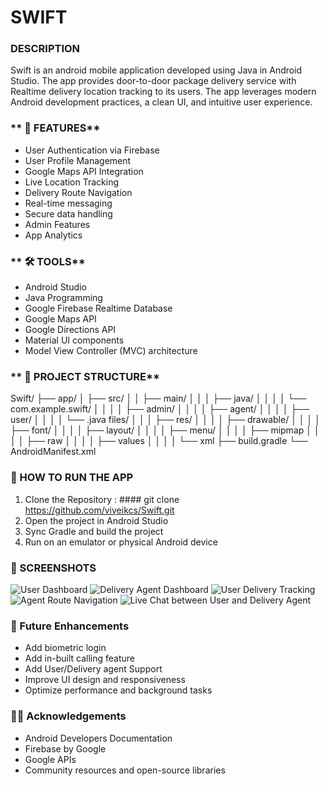# **SWIFT**

### **DESCRIPTION**

Swift is an android mobile application developed using Java in Android Studio. The app provides door-to-door package delivery service with Realtime delivery location tracking to its users. The app leverages modern Android development practices, a clean UI, and intuitive user experience.

### ** 📱 FEATURES**

- User Authentication via Firebase
- User Profile Management
- Google Maps API Integration
- Live Location Tracking
- Delivery Route Navigation
- Real-time messaging
- Secure data handling 
- Admin Features 
- App Analytics

### ** 🛠️ TOOLS**

- Android Studio
- Java Programming
- Google Firebase Realtime Database
- Google Maps API
- Google Directions API
- Material UI components
- Model View Controller (MVC) architecture

### ** 📁 PROJECT STRUCTURE**

Swift/
├── app/
│   ├── src/
│   │   ├── main/
│   │   │   ├── java/
│   │   │   │   └── com.example.swift/
│   │   │   │       ├── admin/
│   │   │   │       ├── agent/
│   │   │   │       ├── user/
│   │   │   │       └── .java files/
│   │   │   ├── res/
│   │   │   │   ├── drawable/
│   │   │   │   ├── font/
│   │   │   │   ├── layout/
│   │   │   │   ├── menu/
│   │   │   │   ├── mipmap
│   │   │   │   ├── raw
│   │   │   │   ├── values
│   │   │   │   └── xml
├── build.gradle
└── AndroidManifest.xml

### **🧪 HOW TO RUN THE APP**

1. Clone the Repository : #### git clone https://github.com/viveikcs/Swift.git
2. Open the project in Android Studio
3. Sync Gradle and build the project
4. Run on an emulator or physical Android device

### **📸 SCREENSHOTS**

![User Dashboard](screenshots/user_dashboard.jpg)
![Delivery Agent Dashboard](screenshots/agent_dashboard.png)
![User Delivery Tracking](screenshots/user_tracking.jpg)
![Agent Route Navigation](screenshots/routenav.png)
![Live Chat between User and Delivery Agent](screenshots/livechat.jpg)

### **🧩 Future Enhancements**

- Add biometric login
- Add in-built calling feature
- Add User/Delivery agent Support
- Improve UI design and responsiveness
- Optimize performance and background tasks

### **🙏🏼 Acknowledgements**

- Android Developers Documentation
- Firebase by Google
- Google APIs
- Community resources and open-source libraries
